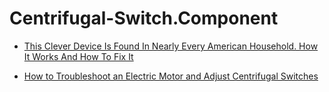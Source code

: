 # Centrifugal-Switch.Component
- [This Clever Device Is Found In Nearly Every American Household. How It Works And How To Fix It](https://youtu.be/F-jOBxn1w1I)

- [How to Troubleshoot an Electric Motor and Adjust Centrifugal Switches](https://youtu.be/M-j6PhthXJY)
